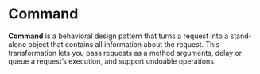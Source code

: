 Command
===================

**Command** is a behavioral design pattern that turns a request into a stand-alone object that contains all information
about the request. This transformation lets you pass requests as a method arguments, delay or queue a request’s
execution, and support undoable operations.